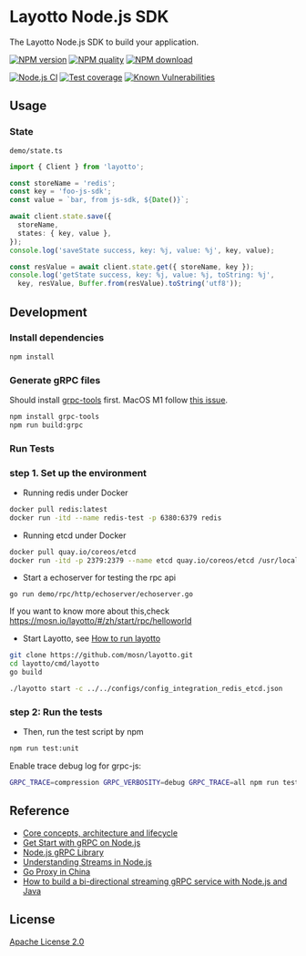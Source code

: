 # Layotto Node.js SDK

The Layotto Node.js SDK to build your application.

[![NPM version](https://img.shields.io/npm/v/layotto.svg?style=flat-square)](https://npmjs.org/package/layotto)
[![NPM quality](https://npm.packagequality.com/shield/layotto.svg?style=flat-square)](https://packagequality.com/#?package=layotto)
[![NPM download](https://img.shields.io/npm/dm/layotto.svg?style=flat-square)](https://npmjs.org/package/layotto)

[![Node.js CI](https://github.com/layotto/js-sdk/actions/workflows/nodejs.yml/badge.svg)](https://github.com/layotto/js-sdk/actions/workflows/nodejs.yml)
[![Test coverage](https://img.shields.io/codecov/c/github/layotto/js-sdk.svg?style=flat-square)](https://codecov.io/gh/layotto/js-sdk)
[![Known Vulnerabilities](https://snyk.io/test/npm/layotto/badge.svg?style=flat-square)](https://snyk.io/test/npm/layotto)

## Usage

### State

`demo/state.ts`

```ts
import { Client } from 'layotto';

const storeName = 'redis';
const key = 'foo-js-sdk';
const value = `bar, from js-sdk, ${Date()}`;

await client.state.save({
  storeName, 
  states: { key, value },
});
console.log('saveState success, key: %j, value: %j', key, value);

const resValue = await client.state.get({ storeName, key });
console.log('getState success, key: %j, value: %j, toString: %j',
  key, resValue, Buffer.from(resValue).toString('utf8'));
```

## Development

### Install dependencies

```bash
npm install
```

### Generate gRPC files

Should install [grpc-tools](https://github.com/grpc/grpc-node) first.
MacOS M1 follow [this issue](https://github.com/grpc/grpc-node/issues/1405).

```bash
npm install grpc-tools
npm run build:grpc
```

### Run Tests
### step 1. Set up the environment

- Running redis under Docker

```bash
docker pull redis:latest
docker run -itd --name redis-test -p 6380:6379 redis
```

- Running etcd under Docker

```bash
docker pull quay.io/coreos/etcd
docker run -itd -p 2379:2379 --name etcd quay.io/coreos/etcd /usr/local/bin/etcd -advertise-client-urls http://0.0.0.0:2379 -listen-client-urls http://0.0.0.0:2379
```

- Start a echoserver for testing the rpc api
```shell
go run demo/rpc/http/echoserver/echoserver.go
```

If you want to know more about this,check https://mosn.io/layotto/#/zh/start/rpc/helloworld

- Start Layotto, see [How to run layotto](https://mosn.io/layotto/#/zh/start/state/start?id=%e7%ac%ac%e4%ba%8c%e6%ad%a5%ef%bc%9a%e8%bf%90%e8%a1%8clayotto)

```bash
git clone https://github.com/mosn/layotto.git
cd layotto/cmd/layotto
go build

./layotto start -c ../../configs/config_integration_redis_etcd.json
```

### step 2: Run the tests
- Then, run the test script by npm

```bash
npm run test:unit
```

Enable trace debug log for grpc-js:

```bash
GRPC_TRACE=compression GRPC_VERBOSITY=debug GRPC_TRACE=all npm run test test/unit/client/Invoker.test.ts
```

## Reference

- [Core concepts, architecture and lifecycle](https://grpc.io/docs/what-is-grpc/core-concepts/)
- [Get Start with gRPC on Node.js](https://grpc.io/docs/languages/node/quickstart/)
- [Node.js gRPC Library](https://grpc.github.io/grpc/node/)
- [Understanding Streams in Node.js](https://nodesource.com/blog/understanding-streams-in-nodejs/)
- [Go Proxy in China](https://learnku.com/go/wikis/38122)
- [How to build a bi-directional streaming gRPC service with Node.js and Java](https://medium.com/@Mark.io/bi-directional-streaming-grpc-with-node-js-and-java-7cbe0f1e0693)

## License

[Apache License 2.0](LICENSE)
